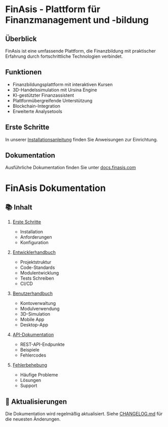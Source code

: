 # FinAsis - Plattform für Finanzmanagement und -bildung

## Überblick
FinAsis ist eine umfassende Plattform, die Finanzbildung mit praktischer Erfahrung durch fortschrittliche Technologien verbindet.

## Funktionen
- Finanzbildungsplattform mit interaktiven Kursen
- 3D-Handelssimulation mit Ursina Engine
- KI-gestützter Finanzassistent
- Plattformübergreifende Unterstützung
- Blockchain-Integration
- Erweiterte Analysetools

## Erste Schritte
In unserer [Installationsanleitung](../INSTALLATION.md) finden Sie Anweisungen zur Einrichtung.

## Dokumentation
Ausführliche Dokumentation finden Sie unter [docs.finasis.com](https://docs.finasis.com)

# FinAsis Dokumentation

## 📚 Inhalt

1. [Erste Schritte](ERSTE_SCHRITTE.md)
   - Installation
   - Anforderungen
   - Konfiguration

2. [Entwicklerhandbuch](ENTWICKLER.md)
   - Projektstruktur
   - Code-Standards
   - Modulentwicklung
   - Tests Schreiben
   - CI/CD

3. [Benutzerhandbuch](BENUTZER.md)
   - Kontoverwaltung
   - Modulverwendung
   - 3D-Simulation
   - Mobile App
   - Desktop-App

4. [API-Dokumentation](API.md)
   - REST-API-Endpunkte
   - Beispiele
   - Fehlercodes

5. [Fehlerbehebung](FEHLERBEHEBUNG.md)
   - Häufige Probleme
   - Lösungen
   - Support

## 🔄 Aktualisierungen
Die Dokumentation wird regelmäßig aktualisiert. Siehe [CHANGELOG.md](../CHANGELOG.md) für die neuesten Änderungen.
